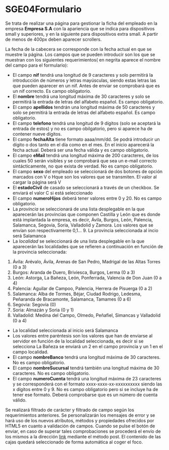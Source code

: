 # SGE04Formulario

Se trata de realizar una página para gestionar la ficha del empleado en la empresa **Empresa S.A** con la
apariencia que se indica para dispositivos small y superiores, y en la siguiente para dispositivos extra
small. A partir de menos de 400px deben aparecer scrollers.

La fecha de la cabecera se corresponde con la fecha actual en que se muestre la página. Los campos
que se pueden introducir son los que se muestran con los siguientes requerimientos( en negrita
aparece el nombre del campo para el formulario):


* El campo **nif** tendrá una longitud de 9 caracteres y solo permitirá la introducción de números y letras mayúsculas, siendo estas letras las que pueden aparecer en un nif. Antes de enviar se comprobará que es un nif correcto. Es campo obligatorio.
* El **nombre** tendrá una longitud máxima de 30 caracteres y solo se permitirá la entrada de letras del alfabeto español. Es campo obligatorio.
* El campo **apellidos** tendrán una longitud máxima de 50 caracteres y solo se permitirá la entrada de letras del alfabeto español. Es campo obligatorio.
* El campo **telefono** tendrá una longitud de 9 dígitos (solo se aceptará la entrada de estos) y no es campo obilgatorio, pero si aparece ha de contener nueve dígitos.
* El campo **fechaAlta** tiene formato aaaa/mm/dd. Se podrá introducir un dígito o dos tanto en el día como en el mes. En el inicio aparecerá la fecha actual. Deberá ser una fecha válida y es campo obligatorio.
* El campo **eMail** tendrá una longitud máxima de 200 caracteres, de los cuales 50 serán visibles y se comprobará que sea un e-mail correcto sintácticamente, no que exista de verdad. No es campo obligatorio.
* El campo **sexo** del empleado se seleccionará de dos botones de opción marcados con V o Hque son los valores que se transmiten. El valor al cargar la página será V
* El **estadoCivil** de casado se seleccionará a través de un checkbox. Se enviará el valor C si está seleccionado
* El campo **numeroHijos** deberá tener valores entre 0 y 20. No es campo obligatorio.
* La *provincia* se seleccionará de una lista desplegable en la que aparecerán las provincias que componen Castilla y León que es donde está implantada la empresa, es decir, Ávila, Burgos, León, Palencia, Salamanca, Segovia, Soria, Valladolid y Zamora. Los valores que se envían son respectivamente 0,1... 9. La provincia seleccionada al incio será Salamanca
* La *localidad* se seleccionará de una lista desplegable en la que aparecerán las localidades que se refieren a continuación en función de la provincia seleccionada:
1. Ávila: Arévalo, Ávila, Arenas de San Pedro, Madrigal de las Altas Torres (0 a 3)
2. Burgos: Aranda de Duero, Briviesca, Burgos, Lerma (0 a 3)
3. León: Astorga, La Bañeza, León, Ponferrada, Valencia de Don Juan (0 a 4)
4. Palencia: Aguilar de Campoo, Palencia, Herrera de Pisuerga (0 a 2)
5. Salamanca: Alba de Tormes, Béjar, Ciudad Rodrigo, Ledesma, Peñaranda de Bracamonte, Salamanca, Tamames (0 a 6)
6. Segovia: Segovia (0)
7. Soria: Almazán y Soria (0 y 1)
8. Valladolid: Medina del Campo, Olmedo, Peñafiel, Simancas y Valladolid (0 a 4)
* La localidad seleccionada al inicio será Salamanca
* Los valores entre paréntesis son los valores que han de enviarse al servidor en función de la localidad seleccionada, es decir si se selecciona La Bañeza se enviará un 2 en el campo provincia y un 1 en el campo localidad.
* El campo **nombreBanco** tendrá una longitud máxima de 30 caracteres. No es campo obligatorio.
* El campo **nombreSucursal** tendrá también una longitud máxima de 30 caracteres. No es campo obligatorio.
* El campo **numeroCuenta** tendrá una longitud máxima de 23 caracteres y se corresponderá con el formato xxxx-xxxx-xx-xxxxxxxxxx siendo las x dígitos entre 0 y 9. No es campo obligatorio pero si se incluye ha de tener ese formato. Deberá comprobarse que es un número de cuenta válido.


Se realizará filtrado de carácter y filtrado de campo según los requerimientos anteriores. Se
personalizarán los mensajes de error y se hará uso de los nuevos atributos, métodos y propiedades
ofrecidos por HTML5 en cuanto a validación de campos.
Cuando se pulse el botón de enviar, en caso de superar tales comprobaciones se procederá el envío de
los mismos a la dirección [link](http://www.empresasa.es/fabrica/gestionFicha.php) mediante el método
post.
El contenido de las cajas quedará seleccionado de forma automática al coger el foco.
